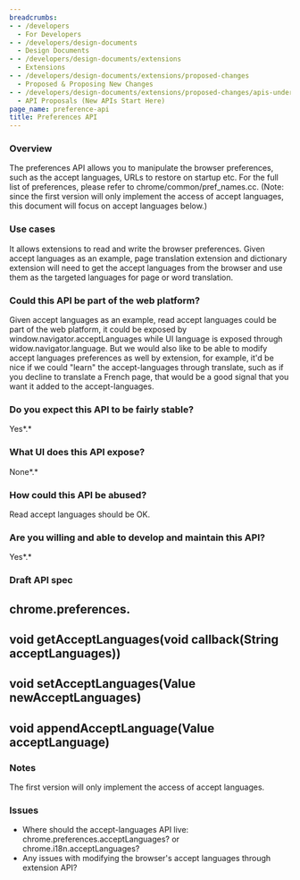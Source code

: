 ```yaml
---
breadcrumbs:
- - /developers
  - For Developers
- - /developers/design-documents
  - Design Documents
- - /developers/design-documents/extensions
  - Extensions
- - /developers/design-documents/extensions/proposed-changes
  - Proposed & Proposing New Changes
- - /developers/design-documents/extensions/proposed-changes/apis-under-development
  - API Proposals (New APIs Start Here)
page_name: preference-api
title: Preferences API
---
```


### Overview

The preferences API allows you to manipulate the browser preferences, such as
the accept languages, URLs to restore on startup etc. For the full list of
preferences, please refer to chrome/common/pref_names.cc. (Note: since the first
version will only implement the access of accept languages, this document will
focus on accept languages below.)

### Use cases

It allows extensions to read and write the browser preferences. Given accept
languages as an example, page translation extension and dictionary extension
will need to get the accept languages from the browser and use them as the
targeted languages for page or word translation.

### Could this API be part of the web platform?

Given accept languages as an example, read accept languages could be part of the
web platform, it could be exposed by window.navigator.acceptLanguages while UI
language is exposed through widow.navigator.language. But we would also like to
be able to modify accept languages preferences as well by extension, for
example, it'd be nice if we could "learn" the accept-languages through
translate, such as if you decline to translate a French page, that would be a
good signal that you want it added to the accept-languages.

### Do you expect this API to be fairly stable?

Yes*.*

### What UI does this API expose?

None*.*

### How could this API be abused?

Read accept languages should be OK.

### Are you willing and able to develop and maintain this API?

Yes*.*

### Draft API spec

## chrome.preferences.

## void getAcceptLanguages(void callback(String acceptLanguages))

## void setAcceptLanguages(Value newAcceptLanguages)

## void appendAcceptLanguage(Value acceptLanguage)

### Notes

The first version will only implement the access of accept languages.

### Issues

*   Where should the accept-languages API live:
            chrome.preferences.acceptLanguages? or chrome.i18n.acceptLanguages?
*   Any issues with modifying the browser's accept languages through
            extension API?
